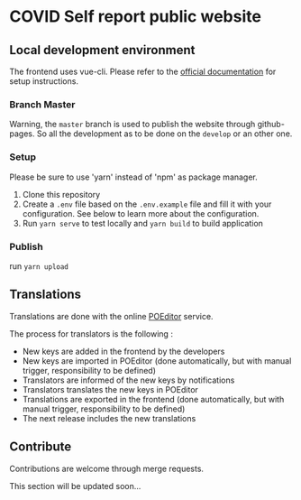 # COVID Self report public website

## Local development environment

The frontend uses vue-cli. Please refer to the [official documentation](https://cli.vuejs.org/) for setup instructions.

### Branch Master

Warning, the `master` branch is used to publish the website through github-pages. So all the development as to be done on the `develop` or an other one.

### Setup

Please be sure to use 'yarn' instead of 'npm' as package manager.

  1. Clone this repository
  2. Create a `.env` file based on the `.env.example` file and fill it with your configuration. See below to learn more about the configuration.
  4. Run `yarn serve` to test locally and `yarn build` to build application

### Publish

run `yarn upload`

## Translations

Translations are done with the online [POEditor](https://poeditor.com/projects/view?id=327349) service.

The process for translators is the following :

- New keys are added in the frontend by the developers
- New keys are imported in POEditor (done automatically, but with manual trigger, responsibility to be defined)
- Translators are informed of the new keys by notifications
- Translators translates the new keys in POEditor
- Translations are exported in the frontend (done automatically, but with manual trigger, responsibility to be defined)
- The next release includes the new translations

## Contribute

Contributions are welcome through merge requests.

This section will be updated soon...
